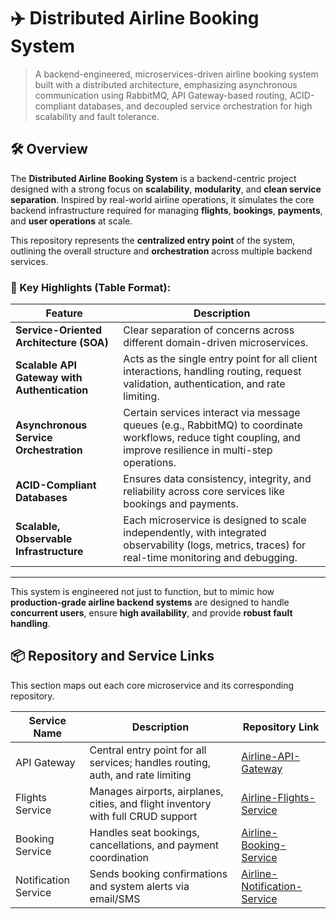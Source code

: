 # ✈️ Distributed Airline Booking System
> A backend-engineered, microservices-driven airline booking system built with a distributed architecture, emphasizing asynchronous communication using RabbitMQ, API Gateway-based routing, ACID-compliant databases, and decoupled service orchestration for high scalability and fault tolerance.

## 🛠️ Overview
The **Distributed Airline Booking System** is a backend-centric project designed with a strong focus on **scalability**, **modularity**, and **clean service separation**. Inspired by real-world airline operations, it simulates the core backend infrastructure required for managing **flights**, **bookings**, **payments**, and **user operations** at scale.

This repository represents the **centralized entry point** of the system, outlining the overall structure and **orchestration** across multiple backend services.

### 🔑 Key Highlights (Table Format):

| Feature                               | Description                                                                                                                                                      |
|---------------------------------------|------------------------------------------------------------------------------------------------------------------------------------------------------------------|
| **Service-Oriented Architecture (SOA)**        | Clear separation of concerns across different domain-driven microservices.                                                                                         |
| **Scalable API Gateway with Authentication**   | Acts as the single entry point for all client interactions, handling routing, request validation, authentication, and rate limiting.                              |
| **Asynchronous Service Orchestration**        | Certain services interact via message queues (e.g., RabbitMQ) to coordinate workflows, reduce tight coupling, and improve resilience in multi-step operations.    |
| **ACID-Compliant Databases**                  | Ensures data consistency, integrity, and reliability across core services like bookings and payments.                                                             |
| **Scalable, Observable Infrastructure**       | Each microservice is designed to scale independently, with integrated observability (logs, metrics, traces) for real-time monitoring and debugging.               |

---

This system is engineered not just to function, but to mimic how **production-grade airline backend systems** are designed to handle **concurrent users**, ensure **high availability**, and provide **robust fault handling**.

## 📦 Repository and Service Links
This section maps out each core microservice and its corresponding repository.

| Service Name              | Description                            | Repository Link                                                |
|--------------------------|----------------------------------------|----------------------------------------------------------------|
| API Gateway              | Central entry point for all services; handles routing, auth, and rate limiting | [Airline-API-Gateway](https://github.com/Himu336/Airline-API-Gateway) |
| Flights Service          | Manages airports, airplanes, cities, and flight inventory with full CRUD support | [Airline-Flights-Service](https://github.com/Himu336/Airline-Flights-Service) |
| Booking Service          | Handles seat bookings, cancellations, and payment coordination | [Airline-Booking-Service](https://github.com/Himu336/Airline-Booking-Service) |
| Notification Service     | Sends booking confirmations and system alerts via email/SMS | [Airline-Notification-Service](https://github.com/Himu336/Airline-Notification-Service) |
